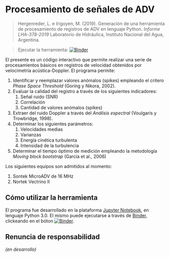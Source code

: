 # Procesamiento de señales de ADV
> Hergenreder, L. e Irigoyen, M. (2019). Generación de una herramienta de procesamiento de registros de ADV en lenguaje Python. _Informe LHA-378-2019_ Laboratorio de Hidráulica, Instituto Nacional del Agua, Argentina.

> Ejecutar la herramienta: [![Binder](https://mybinder.org/badge_logo.svg)](https://mybinder.org/v2/gh/lhergenreder/ADV/master)

El presente es un código interactivo que permite realizar una serie de procesamientos básicos en registros de velocidad obtenidos por velocimetría acústica-Doppler. El programa permite:
1. Identificar y reemplazar valores anómalos (spikes) empleando el critero _Phase Space Threshold_ (Goring y Nikora, 2002).
1. Evaluar la calidad del registro a través de los siguientes indicadores:
   1. Señal ruido (SNR)
   1. Correlación
   1. Cantidad de valores anómalos (spikes)
1. Extraer del ruido Doppler a través del _Análisis espectral_ (Voulgaris y Trowbridge, 1998).
1. Determinar los siguientes parámetros:
   1. Velocidades medias
   1. Varianzas
   1. Energía cinética turbulenta
   1. Intensidad de la turbulencia
1. Determinar el tiempo óptimo de medición empleando la metodología _Moving block bootstrap_ (García et al., 2006)

Los siguientes equipos son admitidos al momento:
1. Sontek MicroADV de 16 MHz
1. Nortek Vectrino II

## Cómo utilizar la herramienta
El programa fue desarrollado en la plataforma [Jupyter Notebook](https://jupyter.org/), en lenguaje Python 3.0. El mismo puede ejecutarse a través de [Binder](https://mybinder.org/), clickeando en el bóton [![Binder](https://mybinder.org/badge_logo.svg)](https://mybinder.org/v2/gh/lhergenreder/ADV/master).

## Renuncia de responsabilidad
_(en desarrollo)_
